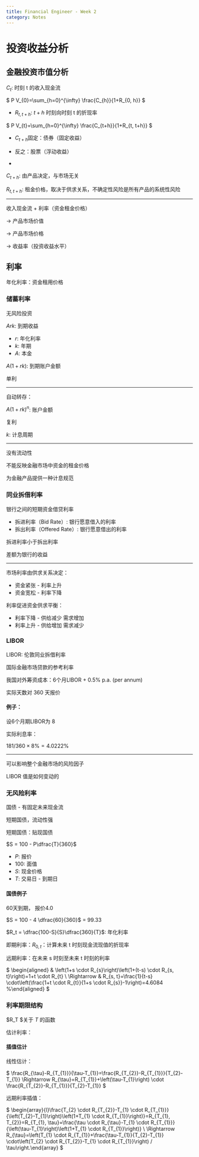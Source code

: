 ```yaml
---
title: Financial Engineer - Week 2
category: Notes
---
```


# 投资收益分析

## 金融投资市值分析

$C_t$: 时刻 t 的收入现金流

$ P V_{0}=\sum_{h=0}^{\infty} \frac{C_{h}}{1+R_{0, h}} $

- $R_{t,t+h}$: $t+h$ 时刻向时刻 t 的折现率

$ P V_{t}=\sum_{h=0}^{\infty} \frac{C_{t+h}}{1+R_{t, t+h}} $

- $C_{t+h}$固定：债券（固定收益）
- 反之：股票（浮动收益）

-

$C_{t+h}$: 由产品决定，与市场无关

$R_{t,t+h}$: 租金价格，取决于供求关系，不确定性风险是所有产品的系统性风险

---

收入现金流 + 利率（资金租金价格）

-> 产品市场价值 

-> 产品市场价格

-> 收益率（投资收益水平）

## 利率 

年化利率：资金租用价格

### 储蓄利率

无风险投资

$Ark$: 到期收益
- $r$: 年化利率 
- $k$: 年期
- $A$: 本金

$A(1+rk)$: 到期账户金额

单利

---

自动转存：

$A(1+rk)^n$: 账户金额

复利

$k$: 计息周期

--- 

没有流动性

不能反映金融市场中资金的租金价格

为金融产品提供一种计息规范

### 同业拆借利率

银行之间的短期资金借贷利率

- 拆进利率（Bid Rate）: 银行愿意借入的利率
- 拆出利率（Offered Rate）: 银行愿意借出的利率

拆进利率小于拆出利率

差额为银行的收益

--- 

市场利率由供求关系决定：

- 资金紧张 - 利率上升
- 资金宽松 - 利率下降

利率促进资金供求平衡：

- 利率下降 - 供给减少 需求增加
- 利率上升 - 供给增加 需求减少

### LIBOR

LIBOR: 伦敦同业拆借利率

国际金融市场贷款的参考利率

我国对外筹资成本：6个月LIBOR + 0.5% p.a. (per annum)

实际天数对 360 天报价

#### 例子：

设6个月期LIBOR为 $8%$

实际利息率：

$181 / 360 \times 8\% = 4.0222\%$

---

可以影响整个金融市场的风险因子

LIBOR 值是如何变动的

### 无风险利率 

国债 - 有固定未来现金流

短期国债，流动性强

短期国债：贴现国债

$S = 100 - P\dfrac{T}{360}$

- $P$: 报价
- $100$: 面值
- $S$: 现金价格
- $T$: 交易日 - 到期日

#### 国债例子

60天到期， 报价4.0

$S = 100 - 4 \dfrac{60}{360}$ = 99.33

$R_t = \dfrac{100-S}{S}\dfrac{360}{T}$: 年化利率

即期利率：$R_{0,t}$：计算未来 t 时刻现金流现值的折现率 

远期利率：在未来 s 时刻至未来 t 时刻的利率

$ \begin{aligned} & \left(1+s \cdot R_{s}\right)\left(1+(t-s) \cdot R_{s, t}\right)=1+t \cdot R_{t} \\ \Rightarrow & R_{s, t}=\frac{1}{t-s} \cdot\left(\frac{1+t \cdot R_{t}}{1+s \cdot R_{s}}-1\right)=4.6084 \%\end{aligned} $

### 利率期限结构

$R_T $关于 $T$ 的函数

估计利率：

#### 插值估计

线性估计：

$ \frac{R_{\tau}-R_{T_{1}}}{\tau-T_{1}}=\frac{R_{T_{2}}-R_{T_{1}}}{T_{2}-T_{1}} \Rightarrow R_{\tau}=R_{T_{1}}+\left(\tau-T_{1}\right) \cdot \frac{R_{T_{2}}-R_{T_{1}}}{T_{2}-T_{1}} $

远期利率插值：

$ \begin{array}{l}\frac{T_{2} \cdot R_{T_{2}}-T_{1} \cdot R_{T_{1}}}{\left(T_{2}-T_{1}\right)\left(1+T_{1} \cdot R_{T_{1}}\right)}=R_{T_{1}, T_{2}}=R_{T_{1}, \tau}=\frac{\tau \cdot R_{\tau}-T_{1} \cdot R_{T_{1}}}{\left(\tau-T_{1}\right)\left(1+T_{1} \cdot R_{T_{1}}\right)} \\ \Rightarrow R_{\tau}=\left(T_{1} \cdot R_{T_{1}}+\frac{\tau-T_{1}}{T_{2}-T_{1}} \cdot\left(T_{2} \cdot R_{T_{2}}-T_{1} \cdot R_{T_{1}}\right) / \tau\right.\end{array} $   




